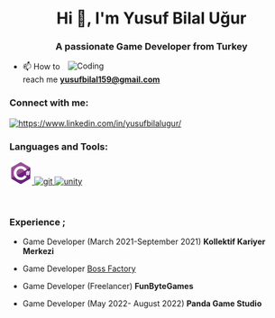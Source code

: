<h1 align="center">Hi 👋, I'm Yusuf Bilal Uğur</h1>
<h3 align="center">A passionate Game Developer from Turkey</h3>

<img align="right" alt="Coding" width="400" src="https://raw.githubusercontent.com/punitkmryh/punitkmryh/master/Developer.gif">

- 📫 How to reach me **yusufbilal159@gmail.com**

<h3 align="left">Connect with me:</h3>
<p align="left">
<a href="https://linkedin.com/in/https://www.linkedin.com/in/yusufbilalugur/" target="blank"><img align="center" src="https://raw.githubusercontent.com/rahuldkjain/github-profile-readme-generator/master/src/images/icons/Social/linked-in-alt.svg" alt="https://www.linkedin.com/in/yusufbilalugur/" height="30" width="40" /></a>
</p>

<h3 align="left">Languages and Tools:</h3>
<p align="left"> <a href="https://www.w3schools.com/cs/" target="_blank" rel="noreferrer"> <img src="https://raw.githubusercontent.com/devicons/devicon/master/icons/csharp/csharp-original.svg" alt="csharp" width="40" height="40"/> </a> <a href="https://git-scm.com/" target="_blank" rel="noreferrer"> <img src="https://www.vectorlogo.zone/logos/git-scm/git-scm-icon.svg" alt="git" width="40" height="40"/> </a> <a href="https://unity.com/" target="_blank" rel="noreferrer"> <img src="https://www.vectorlogo.zone/logos/unity3d/unity3d-icon.svg" alt="unity" width="40" height="40"/> </a> </p>


<br>
<h3 align="left">Experience ;</h3>


- Game Developer (March 2021-September 2021) **Kollektif Kariyer Merkezi**

- Game Developer [Boss Factory](https://www.linkedin.com/posts/yusufbilalugur_arcadeidle-activity-6947548129663614976-RlEo?utm_source=share&utm_medium=member_desktop)

- Game Developer (Freelancer) **FunByteGames**

- Game Developer (May 2022- August 2022) **Panda Game Studio**
